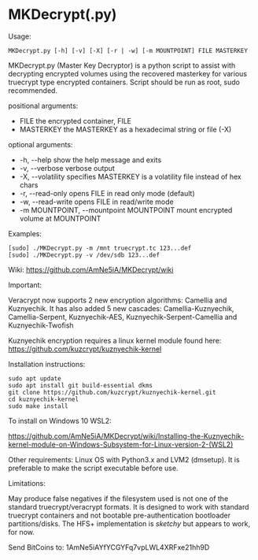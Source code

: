 # MKDecrypt(.py)


Usage:
```
MKDecrypt.py [-h] [-v] [-X] [-r | -w] [-m MOUNTPOINT] FILE MASTERKEY
```
MKDecrypt.py (Master Key Decryptor) is a python script to assist with
decrypting encrypted volumes using the recovered masterkey for various
truecrypt type encrypted containers. Script should be run as root,
sudo recommended.

positional arguments:
+  FILE                  the encrypted container, FILE
+  MASTERKEY             the MASTERKEY as a hexadecimal string or file (-X)

optional arguments:
 + -h, --help            show the help message and exits
 + -v, --verbose         verbose output
 + -X, --volatility      specifies MASTERKEY is a volatility file instead of hex chars
 + -r, --read-only       opens FILE in read only mode (default)
 + -w, --read-write      opens FILE in read/write mode
 + -m MOUNTPOINT, --mountpoint MOUNTPOINT
                        mount encrypted volume at MOUNTPOINT

Examples:
```
[sudo] ./MKDecrypt.py -m /mnt truecrypt.tc 123...def
[sudo] ./MKDecrypt.py -v /dev/sdb 123...def
```

Wiki: https://github.com/AmNe5iA/MKDecrypt/wiki

Important:

Veracrypt now supports 2 new encryption algorithms: Camellia and
Kuznyechik. It has also added 5 new cascades: Camellia-Kuznyechik,
Camellia-Serpent, Kuznyechik-AES, Kuznyechik-Serpent-Camellia and
Kuznyechik-Twofish

Kuznyechik encryption requires a linux kernel module found here: 
https://github.com/kuzcrypt/kuznyechik-kernel

Installation instructions:
```
sudo apt update
sudo apt install git build-essential dkms
git clone https://github.com/kuzcrypt/kuznyechik-kernel.git
cd kuznyechik-kernel
sudo make install
```

To install on Windows 10 WSL2:

https://github.com/AmNe5iA/MKDecrypt/wiki/Installing-the-Kuznyechik-kernel-module-on-Windows-Subsystem-for-Linux-version-2-(WSL2)

Other requirements:  Linux OS with Python3.x and LVM2 (dmsetup).
It is preferable to make the script executable before use.

Limitations:

May produce false negatives if the filesystem used is not
one of the standard truecrypt/veracrypt formats.  It is designed to
work with standard truecrypt containers and not bootable
pre-authentication bootloader partitions/disks.  The HFS+
implementation is _sketchy_ but appears to work, for now.

Send BitCoins to: 1AmNe5iAYfYCGYFq7vpLWL4XRFxe21hh9D
